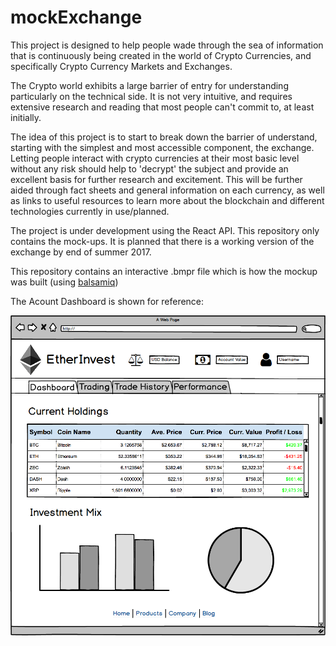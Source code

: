 # mockExchange

This project is designed to help people wade through the sea of information that is continuously being created in the world of Crypto Currencies, and specifically Crypto Currency Markets and Exchanges.

The Crypto world exhibits a large barrier of entry for understanding particularly on the technical side. It is not very intuitive, and requires extensive research and reading that most people can't commit to, at least initially. 

The idea of this project is to start to break down the barrier of understand, starting with the simplest and most accessible component, the exchange. Letting people interact with crypto currencies at their most basic level without any risk should help to 'decrypt' the subject and provide an excellent basis for further research and excitement. This will be further aided through fact sheets and general information on each currency, as well as links to useful resources to learn more about the blockchain and different technologies currently in use/planned. 

The project is under development using the React API. This repository only contains the mock-ups. It is planned that there is a working version of the exchange by end of summer 2017.

This repository contains an interactive .bmpr file which is how the mockup was built (using [balsamiq](https://balsamiq.com/))

The Acount Dashboard is shown for reference:

![alt text](https://github.com/jnederlo/mockExchange/blob/master/images/Dashboard.png)
